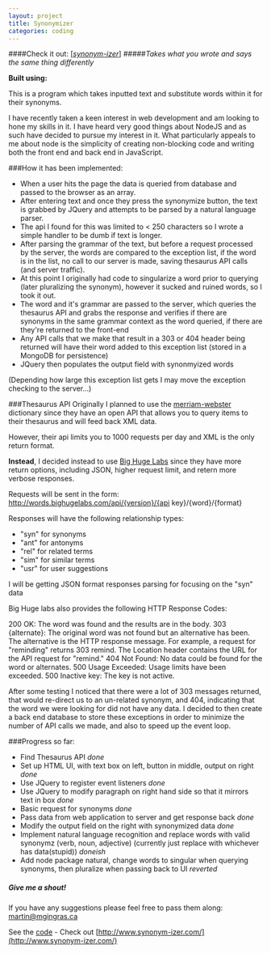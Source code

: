 ```yaml
---
layout: project
title: Synonymizer
categories: coding
---
```


####Check it out: [\[*synonym-izer*\]](http://www.synonym-izer.com/)
#####*Takes what you wrote and says the same thing differently*

<p><strong>Built using:</strong>&nbsp;&nbsp;<span title="node.js" class="pict-prog-nodejs01 icon-2x"> </span>&nbsp;<span title="MongoDB" class="pict-dbs-mongodb icon-2x"> </span>&nbsp;<span title="JavaScript" class="pict-prog-js02 icon-2x"> </span>&nbsp;<span title="JQuery" class="pict-prog-jquery icon-2x"> </span>&nbsp;<span title="HTML5" class="pict-html5-01 icon-2x"> </span>&nbsp;<span title="CSS3" class="pict-css3-01 icon-2x"> </span></p>

This is a program which takes inputted text and substitute words within it for their synonyms.   

I have recently taken a keen interest in web development and am looking to hone my skills in it. I have heard very good things about NodeJS and as such have decided to pursue my interest in it. What particularly appeals to me about node is the simplicity of creating non-blocking code and writing both the front end and back end in JavaScript.    

<!-- abridge -->

###How it has been implemented:
- When a user hits the page the data is queried from database and passed to the browser as an array.
- After entering text and once they press the synonymize button, the text is grabbed by JQuery and attempts to be parsed by a natural language parser.
- The api I found for this was limited to < 250 characters so I wrote a simple handler to be dumb if text is longer.
- After parsing the grammar of the text, but before a request processed by the server, the words are compared to the exception list, if the word is in the list, no call to our server is made, saving thesaurus API calls (and server traffic).
- At this point I originally had code to singularize a word prior to querying (later pluralizing the synonym), however it sucked and ruined words, so I took it out.
- The word and it's grammar are passed to the server, which queries the thesaurus API and grabs the response and verifies if there are synonyms in the same grammar context as the word queried, if there are they're returned to the front-end
- Any API calls that we make that result in a 303 or 404 header being returned will have their word added to this exception list (stored in a MongoDB for persistence)
- JQuery then populates the output field with synonmyized words


(Depending how large this exception list gets I may move the exception checking to the server...)

###Thesaurus API
Originally I planned to use the [merriam-webster](http://www.dictionaryapi.com/) dictionary since they have an open API that allows you to query items to their thesaurus and will feed back XML data.   

However, their api limits you to 1000 requests per day and XML is the only return format.

**Instead**, I decided instead to use [Big Huge Labs](http://words.bighugelabs.com/api.php) since they have more return options, including JSON, higher request limit, and retern more verbose responses.

Requests will be sent in the form: http://words.bighugelabs.com/api/{version}/{api key}/{word}/{format}

Responses will have the following relationship types:
- "syn" for synonyms
- "ant" for antonyms
- "rel" for related terms
- "sim" for similar terms
- "usr" for user suggestions

I will be getting JSON format responses parsing for focusing on the "syn" data

Big Huge labs also provides the following HTTP Response Codes:

200 OK: The word was found and the results are in the body.
303 {alternate}: The original word was not found but an alternative has been. The alternative is the HTTP response message. For example, a request for "reminding" returns 303 remind. The Location header contains the URL for the API request for "remind."
404 Not Found: No data could be found for the word or alternates.
500 Usage Exceeded: Usage limits have been exceeded.
500 Inactive key: The key is not active.


After some testing I noticed that there were a lot of 303 messages returned, that would re-direct us to an un-related synonym, and 404, indicating that the word we were looking for did not have any data. I decided to then create a back end database to store these exceptions in order to minimize the number of API calls we made, and also to speed up the event loop.


###Progress so far:

- Find Thesaurus API *done*
- Set up HTML UI, with text box on left, button in middle, output on right *done*
- Use JQuery to register event listeners *done*
- Use JQuery to modify paragraph on right hand side so that it mirrors text in box *done*
- Basic request for synonyms *done*
- Pass data from web application to server and get response back *done*
- Modify the output field on the right with synonymized data *done*
- Implement natural language recognition and replace words with valid synonymz (verb, noun, adjective) (currently just replace with whichever has data(stupid)) *doneish*
- Add node package natural, change words to singular when querying synonyms, then pluralize when passing back to UI *reverted*


##### Give me a shout!

<div>
<p>If you have any suggestions please feel free to pass them along: <a href="mailto:martin@mgingras.ca?Subject=Synonymizer%20Suggestion" title="Email Me!">martin@mgingras.ca</a></p>
</div>

See the [code](http://github.com/mgingras/synonymizer) - Check out [http://www.synonym-izer.com/](http://www.synonym-izer.com/)
